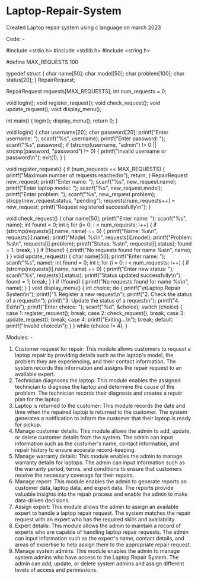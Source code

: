 # Laptop-Repair-System
Created Laptop repair system using c language on march 2023

Code: -

#include <stdio.h>
#include <stdlib.h>
#include <string.h>

#define MAX_REQUESTS 100

typedef struct 
{
    char name[50];
    char model[50];
    char problem[100];
    char status[20];
} RepairRequest;

RepairRequest requests[MAX_REQUESTS];
int num_requests = 0;

void login();
void register_request();
void check_request();
void update_request();
void display_menu();

int main() {
    login();
    display_menu();
    return 0;
}

void login() 
{
    char username[20];
    char password[20];
    printf("Enter username: ");
    scanf("%s", username);
    printf("Enter password: ");
    scanf("%s", password);
    if (strcmp(username, "admin") != 0 || strcmp(password, "password") != 0) 
	{
        printf("Invalid username or password\n");
        exit(1);
    }
}

void register_request() 
{
    if (num_requests == MAX_REQUESTS) 
	{
        printf("Maximum number of requests reached\n");
        return;
    }
    RepairRequest new_request;
    printf("Enter name: ");
    scanf("%s", new_request.name);
    printf("Enter laptop model: ");
    scanf("%s", new_request.model);
    printf("Enter problem: ");
    scanf("%s", new_request.problem);
    strcpy(new_request.status, "pending");
    requests[num_requests++] = new_request;
    printf("Request registered successfully\n");
}

void check_request() 
{
    char name[50];
    printf("Enter name: ");
    scanf("%s", name);
    int found = 0;
    int i;
    for (i= 0; i < num_requests; i++) 
	{
        if (strcmp(requests[i].name, name) == 0) 
		{
            printf("Name: %s\n", requests[i].name);
            printf("Model: %s\n", requests[i].model);
            printf("Problem: %s\n", requests[i].problem);
            printf("Status: %s\n", requests[i].status);
            found = 1;
            break;
        }
    }
    if (!found) 
	{
        printf("No requests found for name %s\n", name);
    }
}
void update_request() 
{
    char name[50];
    printf("Enter name: ");
    scanf("%s", name);
    int found = 0;
    int i;
        for (i = 0; i < num_requests; i++) 
		{
        if (strcmp(requests[i].name, name) == 0) 
		{
            printf("Enter new status: ");
            scanf("%s", requests[i].status);
            printf("Status updated successfully\n");
            found = 1;
            break;
        }
    }
    if (!found) 
	{
        printf("No requests found for name %s\n", name);
    }
}
void display_menu() 
{
    int choice;
    do {
        printf("\nLaptop Repair System\n");
        printf("1. Register a new request\n");
        printf("2. Check the status of a request\n");
        printf("3. Update the status of a request\n");
        printf("4. Exit\n");
        printf("Enter choice: ");
        scanf("%d", &choice);
        switch (choice) 
		{
            case 1:
                register_request();
                break;
            case 2:
                check_request();
                break;
            case 3:
                update_request();
                break;
            case 4:
                printf("Exiting...\n");
                break;
            default:
                printf("Invalid choice\n");
        }
    } while (choice != 4);
}

Modules: - 
 
1.	Customer request for repair: This module allows customers to request a laptop repair by providing details such as the laptop's model, the problem they are experiencing, and their contact information. The system records this information and assigns the repair request to an available expert. 
2.	Technician diagnoses the laptop: This module enables the assigned technician to diagnose the laptop and determine the cause of the problem. The technician records their diagnosis and creates a repair plan for the laptop. 
3.	Laptop is returned to the customer: This module records the date and time when the repaired laptop is returned to the customer. The system generates a notification to inform the customer that their laptop is ready for pickup. 
4.	Manage customer details: This module allows the admin to add, update, or delete customer details from the system. The admin can input information such as the customer's name, contact information, and repair history to ensure accurate record-keeping. 
5.	Manage warranty details: This module enables the admin to manage warranty details for laptops. The admin can input information such as the warranty period, terms, and conditions to ensure that customers receive the necessary coverage for their repairs. 
6.	Manage report: This module enables the admin to generate reports on customer data, laptop data, and expert data. The reports provide valuable insights into the repair process and enable the admin to make data-driven decisions. 
7.	Assign expert: This module allows the admin to assign an available expert to handle a laptop repair request. The system matches the repair request with an expert who has the required skills and availability. 
8.	Expert details: This module allows the admin to maintain a record of experts who are capable of handling laptop repair requests. The admin can input information such as the expert's name, contact details, and areas of expertise to help assign them to the appropriate repair request. 
9.	Manage system admins: This module enables the admin to manage system admins who have access to the Laptop Repair System. The admin can add, update, or delete system admins and assign different levels of access and permissions. 

